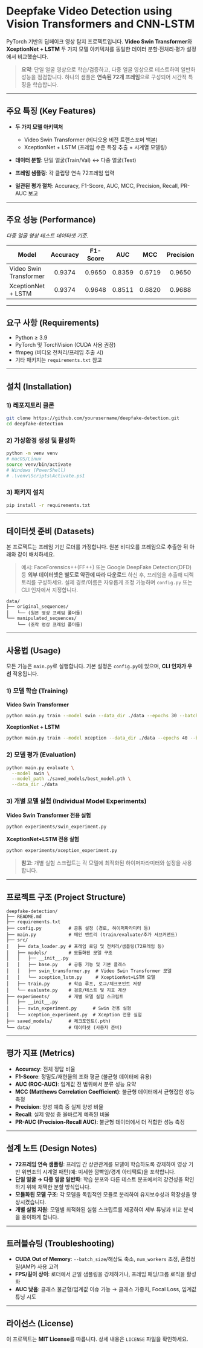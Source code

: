 # Deepfake Video Detection using Vision Transformers and CNN‑LSTM

PyTorch 기반의 딥페이크 영상 탐지 프로젝트입니다. **Video Swin Transformer**와 **XceptionNet + LSTM** 두 가지 모델 아키텍처를 동일한 데이터 분할·전처리·평가 설정에서 비교했습니다.

> **요약**: 단일 얼굴 영상으로 학습/검증하고, 다중 얼굴 영상으로 테스트하여 일반화 성능을 점검합니다. 하나의 샘플은 **연속된 72개 프레임**으로 구성되어 시간적 특징을 학습합니다.

---

## 주요 특징 (Key Features)

* **두 가지 모델 아키텍처**

  * Video Swin Transformer (비디오용 비전 트랜스포머 백본)
  * XceptionNet + LSTM (프레임 수준 특징 추출 + 시계열 모델링)
* **데이터 분할**: 단일 얼굴(Train/Val) ↔ 다중 얼굴(Test)
* **프레임 샘플링**: 각 클립당 연속 72프레임 입력
* **일관된 평가 절차**: Accuracy, F1-Score, AUC, MCC, Precision, Recall, PR-AUC 보고

---

## 주요 성능 (Performance)

*다중 얼굴 영상 테스트 데이터셋 기준.*

| Model                  | Accuracy | F1-Score |   AUC  |   MCC  | Precision | Recall | PR-AUC |
| ---------------------- | :------: | :------: | :----: | :----: | :-------: | :----: | :----: |
| Video Swin Transformer |  0.9374  |  0.9650  | 0.8359 | 0.6719 |  0.9650   | 0.9650 | 0.9625 |
| XceptionNet + LSTM     |  0.9374  |  0.9648  | 0.8511 | 0.6820 |  0.9688   | 0.9609 | 0.9659 |

---

## 요구 사항 (Requirements)

* Python ≥ 3.9
* PyTorch 및 TorchVision (CUDA 사용 권장)
* ffmpeg (비디오 전처리/프레임 추출 시)
* 기타 패키지는 `requirements.txt` 참고

---

## 설치 (Installation)

### 1) 레포지토리 클론

```bash
git clone https://github.com/yourusername/deepfake-detection.git
cd deepfake-detection
```

### 2) 가상환경 생성 및 활성화

```bash
python -m venv venv
# macOS/Linux
source venv/bin/activate
# Windows (PowerShell)
# .\venv\Scripts\Activate.ps1
```

### 3) 패키지 설치

```bash
pip install -r requirements.txt
```

---

## 데이터셋 준비 (Datasets)

본 프로젝트는 프레임 기반 로더를 가정합니다. 원본 비디오를 프레임으로 추출한 뒤 아래와 같이 배치하세요.

> 예시: FaceForensics++(FF++) 또는 Google DeepFake Detection(DFD) 등 **외부 데이터셋은 별도로 약관에 따라 다운로드** 하신 후, 프레임을 추출해 디렉토리를 구성하세요. 실제 경로/이름은 자유롭게 조정 가능하며 `config.py` 또는 CLI 인자에서 지정합니다.

```
data/
├── original_sequences/
│   └── (원본 영상 프레임 폴더들)
└── manipulated_sequences/
    └── (조작 영상 프레임 폴더들)
```

---

## 사용법 (Usage)

모든 기능은 `main.py`로 실행합니다. 기본 설정은 `config.py`에 있으며, **CLI 인자가 우선** 적용됩니다.

### 1) 모델 학습 (Training)

**Video Swin Transformer**

```bash
python main.py train --model swin --data_dir ./data --epochs 30 --batch_size 4
```

**XceptionNet + LSTM**

```bash
python main.py train --model xception --data_dir ./data --epochs 40 --batch_size 2
```

### 2) 모델 평가 (Evaluation)

```bash
python main.py evaluate \
  --model swin \
  --model_path ./saved_models/best_model.pth \
  --data_dir ./data
```

### 3) 개별 모델 실험 (Individual Model Experiments)

**Video Swin Transformer 전용 실험**
```bash
python experiments/swin_experiment.py
```

**XceptionNet+LSTM 전용 실험**
```bash
python experiments/xception_experiment.py
```

> **참고**: 개별 실험 스크립트는 각 모델에 최적화된 하이퍼파라미터와 설정을 사용합니다.

---

## 프로젝트 구조 (Project Structure)

```
deepfake-detection/
├── README.md
├── requirements.txt
├── config.py          # 공통 설정 (경로, 하이퍼파라미터 등)
├── main.py            # 메인 엔트리 (train/evaluate/추가 서브커맨드)
├── src/
│   ├── data_loader.py # 프레임 로딩 및 전처리/샘플링(72프레임 등)
│   ├── models/        # 모듈화된 모델 구조
│   │   ├── __init__.py
│   │   ├── base.py    # 공통 기능 및 기본 클래스
│   │   ├── swin_transformer.py  # Video Swin Transformer 모델
│   │   └── xception_lstm.py     # XceptionNet+LSTM 모델
│   ├── train.py       # 학습 루프, 로그/체크포인트 저장
│   └── evaluate.py    # 검증/테스트 및 지표 계산
├── experiments/       # 개별 모델 실험 스크립트
│   ├── __init__.py
│   ├── swin_experiment.py      # Swin 전용 실험
│   └── xception_experiment.py  # Xception 전용 실험
├── saved_models/      # 체크포인트(.pth)
└── data/              # 데이터셋 (사용자 준비)
```

---

## 평가 지표 (Metrics)

* **Accuracy**: 전체 정답 비율
* **F1-Score**: 정밀도/재현율의 조화 평균 (불균형 데이터에 유용)
* **AUC (ROC-AUC)**: 임계값 전 범위에서 분류 성능 요약
* **MCC (Matthews Correlation Coefficient)**: 불균형 데이터에서 균형잡힌 성능 측정
* **Precision**: 양성 예측 중 실제 양성 비율
* **Recall**: 실제 양성 중 올바르게 예측된 비율
* **PR-AUC (Precision-Recall AUC)**: 불균형 데이터에서 더 적합한 성능 측정

---

## 설계 노트 (Design Notes)

* **72프레임 연속 샘플링**: 프레임 간 상관관계를 모델이 학습하도록 강제하여 영상 기반 위변조의 시계열 패턴(예: 미세한 깜빡임/경계 아티팩트)을 포착합니다.
* **단일 얼굴 → 다중 얼굴 일반화**: 학습 분포와 다른 테스트 분포에서의 강건성을 확인하기 위해 채택한 분할 방식입니다.
* **모듈화된 모델 구조**: 각 모델을 독립적인 모듈로 분리하여 유지보수성과 확장성을 향상시켰습니다.
* **개별 실험 지원**: 모델별 최적화된 실험 스크립트를 제공하여 세부 튜닝과 비교 분석을 용이하게 합니다.

---

## 트러블슈팅 (Troubleshooting)

* **CUDA Out of Memory**: `--batch_size`/해상도 축소, `num_workers` 조정, 혼합정밀(AMP) 사용 고려
* **FPS/길이 상이**: 로더에서 균일 샘플링을 강제하거나, 프레임 패딩/크롭 로직을 활성화
* **AUC 낮음**: 클래스 불균형/임계값 이슈 가능 → 클래스 가중치, Focal Loss, 임계값 튜닝 시도

---

## 라이선스 (License)

이 프로젝트는 **MIT License**를 따릅니다. 상세 내용은 `LICENSE` 파일을 확인하세요.
